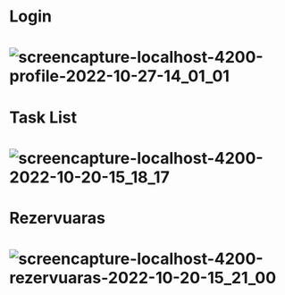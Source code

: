 # Login
# ![screencapture-localhost-4200-profile-2022-10-27-14_01_01](https://user-images.githubusercontent.com/107037107/198268058-f23d15fd-0d65-483f-9768-cabfddf51221.png)


# Task List
# ![screencapture-localhost-4200-2022-10-20-15_18_17](https://user-images.githubusercontent.com/107037107/196946632-a36fb860-5846-4e24-ae01-d6c99ccde8fd.png)


# Rezervuaras
# ![screencapture-localhost-4200-rezervuaras-2022-10-20-15_21_00](https://user-images.githubusercontent.com/107037107/196947134-9e647112-8eeb-417d-8190-e4ec0eeb9378.png)
